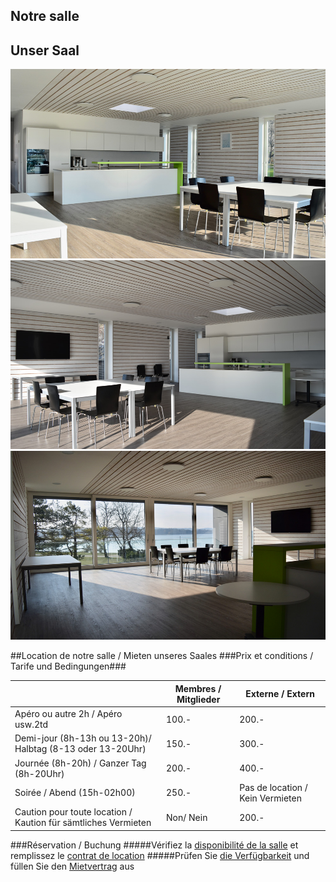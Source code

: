 
## Notre salle
## Unser Saal

![](9.jpg?classes=img-responsive,img-rounded)
![](10.jpg?classes=img-responsive,img-rounded)
![](11.jpg?classes=img-responsive,img-rounded)

##Location de notre salle / Mieten unseres Saales
###Prix et conditions / Tarife und Bedingungen###

|								|Membres / Mitglieder	| Externe / Extern|
|----								|----			|----		|
|Apéro ou autre 2h / Apéro usw.2td				| 100.-			| 200.-		| 
|Demi-jour (8h-13h ou 13-20h)/ Halbtag (8-13 oder 13-20Uhr)	| 150.-			| 300.-		| 
|Journée (8h-20h) / Ganzer Tag (8h-20Uhr)				| 200.-			| 400.-		| 
|Soirée / Abend (15h-02h00)					| 250.-			|Pas de location / Kein Vermieten	| 
|Caution pour toute location / Kaution für sämtliches Vermieten	|Non/ Nein		| 200.-			| 
 

###Réservation / Buchung
#####Vérifiez la [disponibilité de la salle](http://www.sneb.ch/actuel) et remplissez le [contrat de location](SNEB_Contrat_location.pdf)
#####Prüfen Sie [die Verfügbarkeit](http://www.sneb.ch/actuel) und füllen Sie den [Mietvertrag](SNEB_Mietvertrag.pdf) aus

